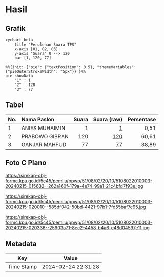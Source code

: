 # Hasil

## Grafik

```mermaid
xychart-beta
    title "Perolehan Suara TPS"
    x-axis [01, 02, 03]
    y-axis "Suara" 0 --> 120
    bar [1, 120, 77]
```

```mermaid
%%{init: {"pie": {"textPosition": 0.5}, "themeVariables": {"pieOuterStrokeWidth": "5px"}} }%%
pie showData
    "1" : 1
    "2" : 120
    "3" : 77
```

## Tabel

| No. | Nama Paslon    | Suara | Suara (raw) | Persentase |
|:--- |:-------------- | -----:| -----------:| ----------:|
| 1   | ANIES MUHAIMIN | 1     | [1][p-1]    | 0,51       |
| 2   | PRABOWO GIBRAN | 120   | [120][p-2]  | 60,61      |
| 3   | GANJAR MAHFUD  | 77    | [77][p-3]   | 38,89      |


[p-1]: https://github.com/gigit-pemilu/pemilu-2024-51-bali/blob/main/pilpres/hitung-suara/sub/51-bali/sub/08-buleleng/sub/02-seririt/sub/2010-joanyar/sub/003-tps/sub/paslon-1.txt
[p-2]: https://github.com/gigit-pemilu/pemilu-2024-51-bali/blob/main/pilpres/hitung-suara/sub/51-bali/sub/08-buleleng/sub/02-seririt/sub/2010-joanyar/sub/003-tps/sub/paslon-2.txt
[p-3]: https://github.com/gigit-pemilu/pemilu-2024-51-bali/blob/main/pilpres/hitung-suara/sub/51-bali/sub/08-buleleng/sub/02-seririt/sub/2010-joanyar/sub/003-tps/sub/paslon-3.txt

## Foto C Plano

https://sirekap-obj-formc.kpu.go.id/5c45/pemilu/ppwp/51/08/02/20/10/5108022010003-20240215-015632--262a160f-179a-4e74-99a1-21c4bfd7f93e.jpg

https://sirekap-obj-formc.kpu.go.id/5c45/pemilu/ppwp/51/08/02/20/10/5108022010003-20240215-020010--585df042-50bd-4421-97b1-7fd55baf7c95.jpg

https://sirekap-obj-formc.kpu.go.id/5c45/pemilu/ppwp/51/08/02/20/10/5108022010003-20240215-020336--25903a71-8ec2-4458-b4a6-e48d04597e11.jpg


## Metadata

| Key        | Value               |
| ---------- | ------------------- |
| Time Stamp | 2024-02-24 22:31:28 |



